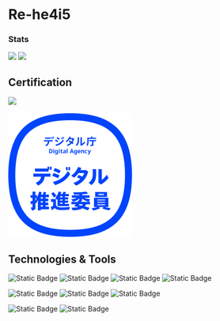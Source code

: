 # Re-he4i5

### Stats

![](http://github-profile-summary-cards.vercel.app/api/cards/most-commit-language?username=Re-he4i5&theme=onedark)
![](http://github-profile-summary-cards.vercel.app/api/cards/stats?username=Re-he4i5&theme=onedark)



## Certification

![](https://www.openbadge-global.com/ns/portal/openbadge/public/assertions/user/MTZtQWQwUG00Wm5JWWhMbnBTM0Rpdz09)

![digital_assistant](/file/digital_assistant.png)

## Technologies & Tools
![Static Badge](https://img.shields.io/badge/TypeScript-code?logo=TypeScript&label=Code&color=blue)
![Static Badge](https://img.shields.io/badge/JavaScript-code?logo=JavaScript&label=Code&color=blue)
![Static Badge](https://img.shields.io/badge/ruby-code?logo=ruby&logoColor=red&label=Code&color=blue)
![Static Badge](https://img.shields.io/badge/python-code?logo=python&label=Code&color=blue)

![Static Badge](https://img.shields.io/badge/react-code?logo=react&label=Tool&color=blue)
![Static Badge](https://img.shields.io/badge/Next.js-code?logo=Next.js&label=Tool&color=blue)
![Static Badge](https://img.shields.io/badge/Rails-code?logo=Rails&label=Tool&color=blue)



![Static Badge](https://img.shields.io/badge/bootstrap-Tool?logo=bootstrap&label=Tool&color=green)
![Static Badge](https://img.shields.io/badge/Docker-Tool?logo=Docker&label=Tool&color=green)






